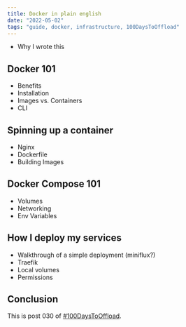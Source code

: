 ```yaml
---
title: Docker in plain english
date: "2022-05-02"
tags: "guide, docker, infrastructure, 100DaysToOffload"
---
```


* Why I wrote this

## Docker 101

* Benefits
* Installation
* Images vs. Containers
* CLI

## Spinning up a container

* Nginx
* Dockerfile
* Building Images

## Docker Compose 101

* Volumes
* Networking
* Env Variables

## How I deploy my services

* Walkthrough of a simple deployment (miniflux?)
* Traefik
* Local volumes
* Permissions

## Conclusion

This is post 030 of [#100DaysToOffload](https://100daystooffload.com/).